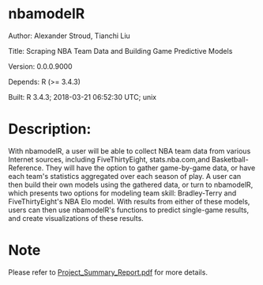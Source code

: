 # nbamodelR
Author: Alexander Stroud, Tianchi Liu

Title: Scraping NBA Team Data and Building Game Predictive Models

Version: 0.0.0.9000

Depends: R (>= 3.4.3)

Built: R 3.4.3; 2018-03-21 06:52:30 UTC; unix

# Description: 
With nbamodelR, a user will be able to collect NBA team data from various Internet sources, including FiveThirtyEight, stats.nba.com,and Basketball-Reference. They will have the option to gather game-by-game data, or have each team's statistics aggregated over each season of play. A user can then build their own models using the gathered data, or turn to nbamodelR, which presents two options for modeling team skill: Bradley-Terry and FiveThirtyEight's NBA Elo model. With results from either of these models, users can then use nbamodelR's functions to predict single-game results, and create visualizations of these results.

# Note
Please refer to [Project_Summary_Report.pdf](https://github.com/kitliu5/nbamodelR/blob/master/Project_Summary_Report.pdf) for more details.
